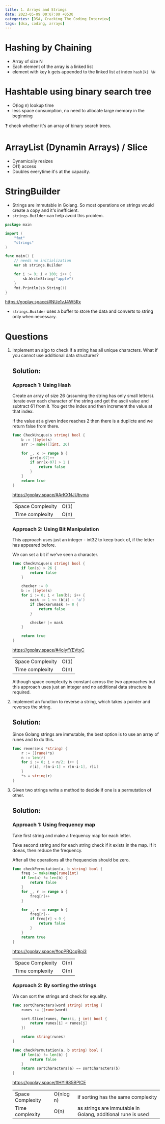 ```yaml
---
title: 1. Arrays and Strings
date: 2023-05-09 00:07:00 +0530
categories: [DSA, Cracking The Coding Interview]
tags: [dsa, coding, arrays]
---
```


# Hashing by Chaining

* Array of size N
* Each element of the array is a linked list
* element with key k gets appended to the linked list at index `hash(k) %N`

# Hashtable using binary search tree

* O(log n) lookup time
* less space consumption, no need to allocate large memory in the beginning

❓ check whether it's an array of binary search trees.

# ArrayList (Dynamin Arrays) / Slice

* Dynamically resizes
* O(1) access
* Doubles everytime it's at the capacity.

# StringBuilder

* Strings are immutable in Golang. So most operations on strings would create a copy and it's inefficient.
* `strings.Builder` can help avoid this problem.

```go
package main

import (
	"fmt"
	"strings"
)

func main() {
	// needs no initialization
	var sb strings.Builder

	for i := 0; i < 100; i++ {
		sb.WriteString("apple")
	}
	fmt.Println(sb.String())
}
```

https://goplay.space/#NUe1vJ4W5Rx

* `strings.Builder` uses a buffer to store the data and converts to string only when necessary.

# Questions
1. Implement an algo to check if a string has all unique characters. What if you cannot use additional data structures?

    ## Solution: 
    
    ### Approach 1: Using Hash

    Create an array of size 26 (assuming the string has only small letters). Iterate over each character of the string and get the ascii value and subtract 61 from it. You get the index and then increment the value at that index.

    If the value at a given index reaches 2 then there is a duplicte and we return false from there.

    ```go
    func CheckUnique(s string) bool {
        b := []byte(s)
        arr := make([]int, 26)

        for _, x := range b {
            arr[x-97]++
            if arr[x-97] > 1 {
                return false
            }
        }
        return true
    }
    ```

    https://goplay.space/#ArKXNJUbvma

    |  |  |
    |---|---|
    | Space Complexity | O(1) |
    | Time complexity | O(n) | 

    ### Approach 2: Using Bit Manipulation

    This approach uses just an integer - int32 to keep track of, if the letter has appeared before.
    
    We can set a bit if we've seen a character.

    ```go
    func CheckUnique(s string) bool {
        if len(s) > 26 {
            return false
        }

        checker := 0
        b := []byte(s)
        for i := 0; i < len(b); i++ {
            mask := 1 << (b[i] - 'a')
            if checker&mask != 0 {
                return false
            }

            checker |= mask
        }

        return true
    }
    ```

    https://goplay.space/#4olyfYEVtyC

    |  |  |
    |---|---|
    | Space Complexity | O(1) |
    | Time complexity | O(n) | 

    Although space complexity is constant across the two approaches but this approach uses just an integer and no additional data structure is required.

1. Implement an function to reverse a string, which takes a pointer and reverses the string.

    ## Solution: 

    Since Golang strings are immutable, the best option is to use an array of runes and to do this.

    ```go
    func reverse(s *string) {
        r := []rune(*s)
        n := len(r)
        for i := 0; i < n/2; i++ {
            r[i], r[n-i-1] = r[n-i-1], r[i]
        }
        *s = string(r)
    }
    ```

1. Given two strings write a method to decide if one is a permutation of other.

    ## Solution: 
    
    ### Approach 1: Using frequency map

    Take first string and make a frequency map for each letter.

    Take second string and for each string check if it exists in the map. If it doeas, then reduce the frequency.

    After all the operations all the frequencies should be zero.

    ```go
    func checkPermutation(a, b string) bool {
        freq := make(map[rune]int)
        if len(a) != len(b) {
            return false
        }
        for _, r := range a {
            freq[r]++
        }

        for _, r := range b {
            freq[r]--
            if freq[r] < 0 {
                return false
            }
        }
        return true
    }
    ```
    
    https://goplay.space/#opPRQcgBpj3

    |  |  |
    |---|---|
    | Space Complexity | O(n) |
    | Time complexity | O(n) |

    ### Approach 2: By sorting the strings

    We can sort the strings and check for equality.
    ```go
    func sortCharacters(word string) string {
        runes := []rune(word)

        sort.Slice(runes, func(i, j int) bool {
            return runes[i] < runes[j]
        })

        return string(runes)
    }

    func checkPermutation(a, b string) bool {
        if len(a) != len(b) {
            return false
        }
        return sortCharacters(a) == sortCharacters(b)
    }
    ```

    https://goplay.space/#HYI985BPICE

    |  |  |  |
    |---|---|---|
    | Space Complexity | O(nlog n) | if sorting has the same complexity |
    | Time complexity | O(n) | as strings are immutable in Golang, additional rune is used |


